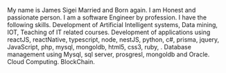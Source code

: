 My name is James Sigei Married and Born again. I am Honest and passionate person. I am a software Engineer by profession. I have the following skills. Development of Artificial Intelligent systems, Data mining, IOT, Teaching of IT related courses. Development of applications using reactJS, reactNative, typescript, node, nestJS, python, c#, prisma, jquery, JavaScript, php, mysql, mongoldb, html5, css3, ruby, . Database management using Mysql, sql server, prosgresl, mongoldb and Oracle. Cloud Computing. BlockChain.

<!---
ksigei2021/ksigei2021 is a ✨ special ✨ repository because its `README.md` (this file) appears on your GitHub profile.
You can click the Preview link to take a look at your changes.
--->
